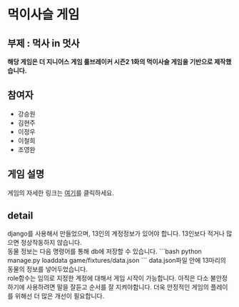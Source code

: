 <h1>먹이사슬 게임</h1>
<h2>부제 : 먹사 in 멋사</h2>
<b>해당 게임은 더 지니어스 게임 룰브레이커 시즌2 1화의 먹이사슬 게임을 기반으로 제작했습니다.</b>
<h2>참여자</h2>
<ul>
    <li>강승원</li>
    <li>김현주</li>
    <li>이정우</li>
    <li>이철희</li>
    <li>조영완</li>
</ul>
<h2>게임 설명</h2>
<p>
    게임의 자세한 링크는 <a
        href="https://namu.wiki/w/%EB%8D%94%20%EC%A7%80%EB%8B%88%EC%96%B4%EC%8A%A4:%EB%A3%B0%20%EB%B8%8C%EB%A0%88%EC%9D%B4%EC%BB%A4/1%ED%99%94">여기</a>를
    클릭하세요.
    <br>
    
</p>
<h2>detail</h2>
<p>django를 사용해서 만들었으며, 13인의 계정정보가 있어야 합니다.
    13인보다 적거나 많으면 정상작동하지 않습니다.
    <br>
    동물 정보는 다음 명령어를 통해 db에 저장할 수 있습니다.
    ```bash
    python manage.py loaddata game/fixtures/data.json
    ```
    data.json파일 안에 13마리의 동물의 정보를 넣어두었습니다.
    <br>
    role함수는 임의로 지정한 계정에 대해서 게임 시작이 가능합니다.
    아직은 다소 불안정하기에 사용하려면 말을 잘듣고 순서를 잘 지켜야합니다.
    더욱 안정적인 게임의 플레이를 위해선 더 많은 개선이 필요합니다.
</p>